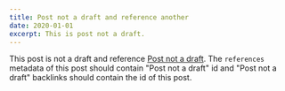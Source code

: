 ```yaml
---
title: Post not a draft and reference another
date: 2020-01-01
excerpt: This is post not a draft.
---
```


This post is not a draft and reference [Post not a draft](/blog/post-not-a-draft). The `references` metadata of this post should contain "Post not a draft" id and "Post not a draft" backlinks should contain the id of this post.
